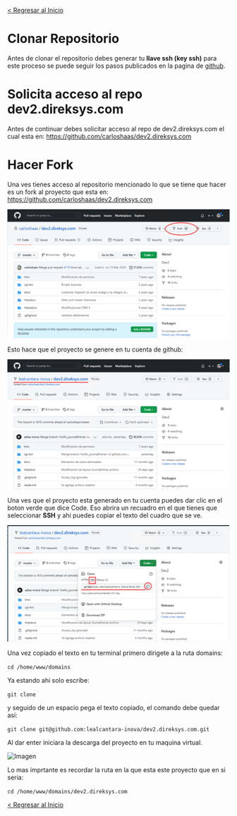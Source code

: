 [< Regresar al Inicio](./index.md)

# Clonar Repositorio

Antes de clonar el repositorio debes generar tu **llave ssh (key ssh)** para este proceso se puede seguir los pasos publicados en la pagina de [github](https://docs.github.com/en/authentication/connecting-to-github-with-ssh/generating-a-new-ssh-key-and-adding-it-to-the-ssh-agent).

# Solicita acceso al repo dev2.direksys.com

Antes de continuar debes solicitar acceso al repo de dev2.direksys.com el cual esta en: https://github.com/carloshaas/dev2.direksys.com

# Hacer Fork

Una ves tienes acceso al repositorio mencionado lo que se tiene que hacer es un fork al proyecto que esta en: https://github.com/carloshaas/dev2.direksys.com

![Imagen](./images/clonar_proyecto/1.png)

Esto hace que el proyecto se genere en tu cuenta de github:

![Imagen](./images/clonar_proyecto/4.png)

Una ves que el proyecto esta generado en tu cuenta puedes dar clic en el boton verde que dice Code. Eso abrira un recuadro en el que tienes que seleccionar **SSH** y ahi puedes copiar el texto del cuadro que se ve.

![Imagen](./images/clonar_proyecto/5.png)

Una vez copiado el texto en tu terminal primero dirigete a la ruta domains:

```cd /home/www/domains```

Ya estando ahi solo escribe: 

``git clone``

y seguido de un espacio pega el texto copiado, el comando debe quedar así:

``git clone git@github.com:lealcantara-inova/dev2.direksys.com.git``

Al dar enter iniciara la descarga del proyecto en tu maquina virtual.

![Imagen](./images/clonar_proyecto/3.png)

Lo mas imprtante es recordar la ruta en la que esta este proyecto que en si seria:

``cd /home/www/domains/dev2.direksys.com``

[< Regresar al Inicio](./index.md)